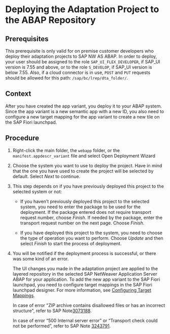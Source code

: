 <!-- loiofebf0d9e3266451b8fc751ed25736ce1 -->

# Deploying the Adaptation Project to the ABAP Repository



<a name="loiofebf0d9e3266451b8fc751ed25736ce1__prereq_spv_ccq_jpb"/>

## Prerequisites

This prerequisite is only valid for on premise customer developers who deploy their adaptation projects to SAP NW AS ABAP. In order to deploy, your user should be assigned to the role `SAP_UI_FLEX_DEVELOPER`, if SAP\_UI version is 7.55 and above, or to the role `S_DEVELOP`, if SAP\_UI version is below 7.55. Also, if a cloud connector is in use, `POST` and `PUT` requests should be allowed for this path: `/sap/bc/lrep/dta_folder/`.



<a name="loiofebf0d9e3266451b8fc751ed25736ce1__context_zbx_nmv_zjb"/>

## Context

After you have created the app variant, you deploy it to your ABAP system. Since the app variant is a new semantic app with a new ID, you also need to configure a new target mapping for the app variant to create a new tile on the SAP Fiori launchpad.



## Procedure

1.  Right-click the main folder, the `webapp` folder, or the `manifest.appdescr_variant` file and select Open Deployment Wizard

2.  Choose the system you want to use to deploy the project. Have in mind that the one you have used to create the project will be selected by default. Select *Next* to continue.

3.  This step depends on if you have previously deployed this project to the selected system or not:

    -   If you haven’t previously deployed this project to the selected system, you need to enter the package to be used for the deployment. If the package entered does not require transport request number, choose *Finish*. If needed by the package, enter the transport request number on the next page. Choose *Finish*.

    -   If you have deployed this project to the system, you need to choose the type of operation you want to perform. Choose *Update* and then select *Finish* to start the process of deployment.


4.  You will be notified if the deployment process is successful, or there was some kind of an error.

    The UI changes you made in the adaptation project are applied to the layered repository in the selected SAP NetWeaver Application Server ABAP for your application. To add the new app variant to the SAP Fiori launchpad, you need to configure target mappings in the SAP Fiori launchpad designer. For more information, see [Configuring Target Mappings](https://help.sap.com/docs/ABAP_PLATFORM_NEW/a7b390faab1140c087b8926571e942b7/33daedef95454af68903ef1238aa0373.html?version=latest).

    In case of error "ZIP archive contains disallowed files or has an incorrect structure", refer to SAP Note[3073188](https://me.sap.com/notes/3073188).

    In case of error “500 Internal server error” or “Transport check could not be performed”, refer to SAP Note [3243791](https://me.sap.com/notes/3243791).


